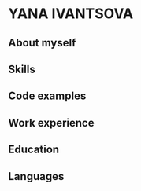 # YANA IVANTSOVA

## About myself

## Skills

## Code examples

## Work experience

## Education

## Languages